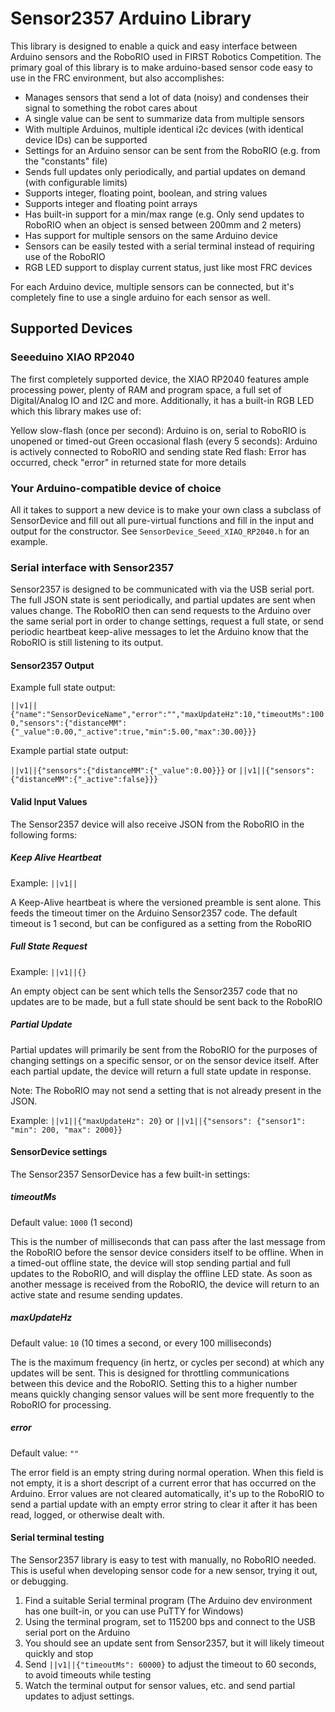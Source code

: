 # Sensor2357 Arduino Library

This library is designed to enable a quick and easy interface between Arduino sensors
and the RoboRIO used in FIRST Robotics Competition. The primary goal of this library is to
make arduino-based sensor code easy to use in the FRC environment, but also accomplishes:

- Manages sensors that send a lot of data (noisy) and condenses their signal to something the robot cares about
- A single value can be sent to summarize data from multiple sensors
- With multiple Arduinos, multiple identical i2c devices (with identical device IDs) can be supported
- Settings for an Arduino sensor can be sent from the RoboRIO (e.g. from the "constants" file)
- Sends full updates only periodically, and partial updates on demand (with configurable limits)
- Supports integer, floating point, boolean, and string values
- Supports integer and floating point arrays
- Has built-in support for a min/max range (e.g. Only send updates to RoboRIO when an object is sensed between 200mm and 2 meters)
- Has support for multiple sensors on the same Arduino device
- Sensors can be easily tested with a serial terminal instead of requiring use of the RoboRIO
- RGB LED support to display current status, just like most FRC devices

For each Arduino device, multiple sensors can be connected, but it's completely fine
to use a single arduino for each sensor as well.

## Supported Devices

### Seeeduino XIAO RP2040

The first completely supported device, the XIAO RP2040 features ample processing
power, plenty of RAM and program space, a full set of Digital/Analog IO and I2C and more.
Additionally, it has a built-in RGB LED which this library makes use of:

Yellow slow-flash (once per second): Arduino is on, serial to RoboRIO is unopened or timed-out
Green occasional flash (every 5 seconds): Arduino is actively connected to RoboRIO and sending state
Red flash: Error has occurred, check "error" in returned state for more details

### Your Arduino-compatible device of choice

All it takes to support a new device is to make your own class a subclass of SensorDevice and fill
out all pure-virtual functions and fill in the input and output for the constructor. See `SensorDevice_Seeed_XIAO_RP2040.h` for an example.

### Serial interface with Sensor2357

Sensor2357 is designed to be communicated with via the USB serial port. The full JSON state is sent
periodically, and partial updates are sent when values change. The RoboRIO then can send requests to
the Arduino over the same serial port in order to change settings, request a full state, or send periodic
heartbeat keep-alive messages to let the Arduino know that the RoboRIO is still listening to its output.

#### Sensor2357 Output

Example full state output:

`||v1||{"name":"SensorDeviceName","error":"","maxUpdateHz":10,"timeoutMs":1000,"sensors":{"distanceMM":{"_value":0.00,"_active":true,"min":5.00,"max":30.00}}}`

Example partial state output:

`||v1||{"sensors":{"distanceMM":{"_value":0.00}}}`
or
`||v1||{"sensors":{"distanceMM":{"_active":false}}}`

#### Valid Input Values

The Sensor2357 device will also receive JSON from the RoboRIO in the following forms:

##### Keep Alive Heartbeat

Example:
`||v1||`

A Keep-Alive heartbeat is where the versioned preamble is sent alone. This feeds the timeout timer on the
Arduino Sensor2357 code. The default timeout is 1 second, but can be configured as a setting from the RoboRIO

##### Full State Request

Example:
`||v1||{}`

An empty object can be sent which tells the Sensor2357 code that no updates are to be made, but a full state
should be sent back to the RoboRIO

##### Partial Update

Partial updates will primarily be sent from the RoboRIO for the purposes of changing settings on a specific
sensor, or on the sensor device itself. After each partial update, the device will return a full state
update in response.

Note: The RoboRIO may not send a setting that is not already present in the JSON.

Example:
`||v1||{"maxUpdateHz": 20}`
or
`||v1||{"sensors": {"sensor1": "min": 200, "max": 2000}}`

#### SensorDevice settings

The Sensor2357 SensorDevice has a few built-in settings:

##### timeoutMs

Default value: `1000` (1 second)

This is the number of milliseconds that can pass after the last message from the RoboRIO before the sensor
device considers itself to be offline. When in a timed-out offline state, the device will stop sending
partial and full updates to the RoboRIO, and will display the offline LED state. As soon as another message
is received from the RoboRIO, the device will return to an active state and resume sending updates.

##### maxUpdateHz

Default value: `10` (10 times a second, or every 100 milliseconds)

The is the maximum frequency (in hertz, or cycles per second) at which any updates will be sent. This is designed for throttling communications between this device and the RoboRIO. Setting this to a higher number means quickly changing
sensor values will be sent more frequently to the RoboRIO for processing.

##### error

Default value: `""`

The error field is an empty string during normal operation. When this field is not empty, it is a short descript of a
current error that has occurred on the Arduino. Error values are not cleared automatically, it's up to the RoboRIO to
send a partial update with an empty error string to clear it after it has been read, logged, or otherwise dealt with.

#### Serial terminal testing

The Sensor2357 library is easy to test with manually, no RoboRIO needed. This is useful when developing sensor code
for a new sensor, trying it out, or debugging.

1. Find a suitable Serial terminal program (The Arduino dev environment has one built-in, or you can use PuTTY for Windows)
2. Using the terminal program, set to 115200 bps and connect to the USB serial port on the Arduino
3. You should see an update sent from Sensor2357, but it will likely timeout quickly and stop
4. Send `||v1||{"timeoutMs": 60000}` to adjust the timeout to 60 seconds, to avoid timeouts while testing
5. Watch the terminal output for sensor values, etc. and send partial updates to adjust settings.

